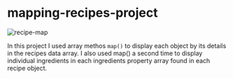 # mapping-recipes-project

![recipe-map](https://user-images.githubusercontent.com/85868026/198851722-a66416c4-6081-4217-8433-4d761df5089c.png)

In this project I used array methos `map()` to display each object by its details in the recipes data array. I also used map() a second time to display individual ingredients in each ingredients property array found in each recipe object.

